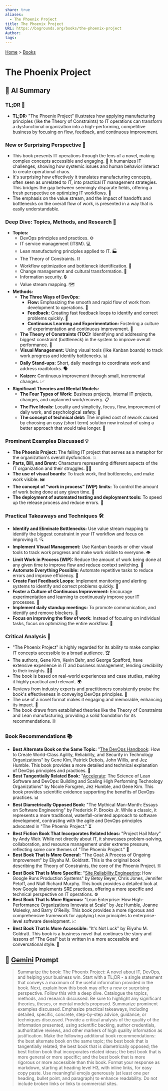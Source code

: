 ```yaml
---
share: true
aliases:
  - The Phoenix Project
title: The Phoenix Project
URL: https://bagrounds.org/books/the-phoenix-project
Author: 
tags: 
---
```

[Home](../index.md) > [Books](./index.md)  
# The Phoenix Project  
## 🤖 AI Summary  
### **TL;DR 🚀**  
* **TL;DR:** "The Phoenix Project" illustrates how applying manufacturing principles (like the Theory of Constraints) to IT operations can transform a dysfunctional organization into a high-performing, competitive business by focusing on flow, feedback, and continuous improvement.  
  
### **New or Surprising Perspective 🤯**  
* This book presents IT operations through the lens of a novel, making complex concepts accessible and engaging. 📖 It humanizes IT challenges, showing how systemic issues and human behavior interact to create operational chaos.  
* It's surprising how effectively it translates manufacturing concepts, often seen as unrelated to IT, into practical IT management strategies. This bridges the gap between seemingly disparate fields, offering a fresh perspective on optimizing IT workflows. 🌉  
* The emphasis on the value stream, and the impact of handoffs and bottlenecks on the overall flow of work, is presented in a way that is easily understandable.  
  
### **Deep Dive: Topics, Methods, and Research 🔬**  
* **Topics:**  
    * DevOps principles and practices. ⚙️  
    * IT service management (ITSM). 💻  
    * Lean manufacturing principles applied to IT. 🏭  
    * The Theory of Constraints. ⛓️  
    * Workflow optimization and bottleneck identification. 🚦  
    * Change management and cultural transformation. 🤝  
    * Information security. 🔒  
    * Value stream mapping. 🗺️  
* **Methods:**  
    * **The Three Ways of DevOps:**  
        * **Flow:** Emphasizing the smooth and rapid flow of work from development to operations. 🌊  
        * **Feedback:** Creating fast feedback loops to identify and correct problems quickly. 🔄  
        * **Continuous Learning and Experimentation:** Fostering a culture of experimentation and continuous improvement. 🧪  
    * **The Theory of Constraints (TOC):** Identifying and addressing the biggest constraint (bottleneck) in the system to improve overall performance. 🚧  
    * **Visual Management:** Using visual tools (like Kanban boards) to track work progress and identify bottlenecks. 📊  
    * **Daily Stand-ups:** Short, daily meetings to coordinate work and address roadblocks. 🗣️  
    * **Kaizen:** Continuous improvement through small, incremental changes. 📈  
* **Significant Theories and Mental Models:**  
    * **The Four Types of Work:** Business projects, internal IT projects, changes, and unplanned work/recovery. 📋  
    * **The Five Ideals:** Locality and simplicity, focus, flow, improvement of daily work, and psychological safety. 💖  
    * **The concept of technical debt:** The implied cost of rework caused by choosing an easy (short term) solution now instead of using a better approach that would take longer. 💸  
  
### **Prominent Examples Discussed 💡**  
* **The Phoenix Project:** The failing IT project that serves as a metaphor for the organization's overall dysfunction. 💥  
* **Parts, Bill, and Brent:** Characters representing different aspects of the IT organization and their struggles. 🧑‍💻  
* **The use of visual boards:** To track work, find bottlenecks, and make work visible. 🖼️  
* **The concept of "work in process" (WIP) limits:** To control the amount of work being done at any given time. 🚦  
* **The deployment of automated testing and deployment tools:** To speed up the release process and reduce errors. 🤖  
  
### **Practical Takeaways and Techniques 🛠️**  
* **Identify and Eliminate Bottlenecks:** Use value stream mapping to identify the biggest constraint in your IT workflow and focus on improving it. 🔍  
* **Implement Visual Management:** Use Kanban boards or other visual tools to track work progress and make work visible to everyone. 👁️  
* **Limit Work in Process (WIP):** Reduce the amount of work being done at any given time to improve flow and reduce context switching. 🚫  
* **Automate Everything Possible:** Automate repetitive tasks to reduce errors and improve efficiency. 🤖  
* **Create Fast Feedback Loops:** Implement monitoring and alerting systems to identify and correct problems quickly. 🚨  
* **Foster a Culture of Continuous Improvement:** Encourage experimentation and learning to continuously improve your IT processes. 🧠  
* **Implement daily standup meetings:** To promote communication, and identify and remove blockers. 🤝  
* **Focus on improving the flow of work:** Instead of focusing on individual tasks, focus on optimizing the entire workflow. 🌊  
  
### **Critical Analysis 🧐**  
* "The Phoenix Project" is highly regarded for its ability to make complex IT concepts accessible to a broad audience. 🏆  
* The authors, Gene Kim, Kevin Behr, and George Spafford, have extensive experience in IT and business management, lending credibility to their insights. 🧑‍💼  
* The book is based on real-world experiences and case studies, making it highly practical and relevant. 🌍  
* Reviews from industry experts and practitioners consistently praise the book's effectiveness in conveying DevOps principles. 💯  
* The use of a novel format makes it engaging and memorable, enhancing its impact. 📖  
* The book draws from established theories like the Theory of Constraints and Lean manufacturing, providing a solid foundation for its recommendations. ⛓️  
  
### **Book Recommendations 📚**  
* **Best Alternate Book on the Same Topic:** "[The DevOps Handbook](./the-devops-handbook.md): How to Create World-Class Agility, Reliability, and Security in Technology Organizations" by Gene Kim, Patrick Debois, John Willis, and Jez Humble. This book provides a more detailed and technical explanation of DevOps principles and practices. 📖  
* **Best Tangentially Related Book:** "[Accelerate](./accelerate.md): The Science of Lean Software and DevOps: Building and Scaling High Performing Technology Organizations" by Nicole Forsgren, Jez Humble, and Gene Kim. This book provides scientific evidence supporting the benefits of DevOps practices. 📊  
* **Best Diametrically Opposed Book:** "The Mythical Man-Month: Essays on Software Engineering" by Frederick P. Brooks Jr. While a classic, it represents a more traditional, waterfall-oriented approach to software development, contrasting with the agile and DevOps principles advocated in "The Phoenix Project." ⏳  
* **Best Fiction Book That Incorporates Related Ideas:** "Project Hail Mary" by Andy Weir. While not directly about IT, it showcases problem-solving, collaboration, and resource management under extreme pressure, reflecting some core themes of "The Phoenix Project." 🚀  
* **Best Book That Is More General:** "The Goal: A Process of Ongoing Improvement" by Eliyahu M. Goldratt. This is the original book describing the Theory of Constraints, the core of the Phoenix Project. ⛓️  
* **Best Book That Is More Specific:** "[Site Reliability Engineering](./site-reliability-engineering.md): How Google Runs Production Systems" by Betsy Beyer, Chris Jones, Jennifer Petoff, and Niall Richard Murphy. This book provides a detailed look at how Google implements SRE practices, offering a more specific and technical perspective on IT operations. ⚙️  
* **Best Book That Is More Rigorous:** "Lean Enterprise: How High-Performance Organizations Innovate at Scale" by Jez Humble, Joanne Molesky, and Barry O'Reilly. This book provides a more rigorous and comprehensive framework for applying Lean principles to enterprise-level software development. 📈  
* **Best Book That Is More Accessible:** "It's Not Luck" by Eliyahu M. Goldratt. This book is a business novel that continues the story and lessons of "The Goal" but is written in a more accessible and conversational style. 💬  
  
## 💬 [Gemini](https://gemini.google.com) Prompt  
> Summarize the book: The Phoenix Project: A novel about IT, DevOps, and helping your business win. Start with a TL;DR - a single statement that conveys a maximum of the useful information provided in the book. Next, explain how this book may offer a new or surprising perspective. Follow this with a deep dive. Catalogue the topics, methods, and research discussed. Be sure to highlight any significant theories, theses, or mental models proposed. Summarize prominent examples discussed. Emphasize practical takeaways, including detailed, specific, concrete, step-by-step advice, guidance, or techniques discussed. Provide a critical analysis of the quality of the information presented, using scientific backing, author credentials, authoritative reviews, and other markers of high quality information as justification. Make the following additional book recommendations: the best alternate book on the same topic; the best book that is tangentially related; the best book that is diametrically opposed; the best fiction book that incorporates related ideas; the best book that is more general or more specific; and the best book that is more rigorous or more accessible than this book. Format your response as markdown, starting at heading level H3, with inline links, for easy copy paste. Use meaningful emojis generously (at least one per heading, bullet point, and paragraph) to enhance readability. Do not include broken links or links to commercial sites.